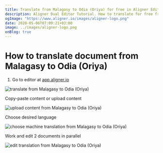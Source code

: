 ```yaml
---
title: Translate from Malagasy to Odia (Oriya) for free in Aligner Editor
description: Aligner Dual Editor Tutorial. How to translate for free from Malagasy to Odia (Oriya). Aligner is multilingual document management platform. 
ogImage: "https://www.aligner.io/images/aligner-logo.png"
date: 2020-05-06T07:09:21+03:00
image: ../images/aligner-logo.png
onBlog: true
---
```


# How to translate document from Malagasy to Odia (Oriya)

1. Go to editor at [app.aligner.io](https://app.aligner.io "Aligner App web page")

![translate from Malagasy to Odia (Oriya)](../aligner-blank-editor.png "translate from Malagasy to Odia (Oriya)")

Copy-paste content or upload content

![upload content from Malagasy to Odia (Oriya)](../aligner-uploaded-document.png "upload content from Malagasy to Odia (Oriya)")

Choose desired language

![choose machine translation from Malagasy to Odia (Oriya)](../aligner-language-dropdown.png "choose machine translation from Malagasy to Odia (Oriya)")

Work and edit 2 documents in parallel

![edit translation from Malagasy to Odia (Oriya)](../aligner-double-sitded-editor.png "edit translation from Malagasy to Odia (Oriya)")

